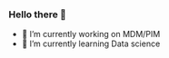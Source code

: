 ### Hello there 👋

- 🔭 I’m currently working on MDM/PIM
- 🌱 I’m currently learning Data science
<!--
**PoojanSmart/PoojanSmart** is a ✨ _special_ ✨ repository because its `README.md` (this file) appears on your GitHub profile.

Here are some ideas to get you started:


-->

